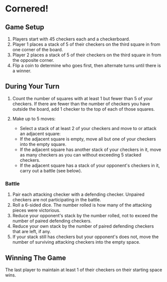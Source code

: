 # Cornered!

## Game Setup

1. Players start with 45 checkers each and a checkerboard.
2. Player 1 places a stack of 5 of their checkers on the third square in from one corner of the board.
3. Player 2 places a stack of 5 of their checkers on the third square in from the opposite corner.
4. Flip a coin to determine who goes first, then alternate turns until there is a winner.

## During Your Turn

1. Count the number of squares with at least 1 but fewer than 5 of your checkers. If there are fewer than the number of checkers you have outside the board, add 1 checker to the top of each of those squares.
2. Make up to 5 moves:

   - Select a stack of at least 2 of your checkers and move to or attack an adjacent square:
   - If the adjacent square is empty, move all but one of your checkers into the empty square.
   - If the adjacent square has another stack of your checkers in it, move as many checkers as you can without exceeding 5 stacked checkers.
   - If the adjacent square has a stack of your opponent's checkers in it, carry out a battle (see below).

### Battle

1. Pair each attacking checker with a defending checker. Unpaired checkers are not participating in the battle.
2. Roll a 6-sided dice. The number rolled is how many of the attacking pieces were victorious.
3. Reduce your opponent's stack by the number rolled, not to exceed the number of paired defending checkers.
4. Reduce your own stack by the number of paired defending checkers that are left, if any.
5. If your stack still has checkers but your opponent's does not, move the number of surviving attacking checkers into the empty space.

## Winning The Game

The last player to maintain at least 1 of their checkers on their starting space wins.
